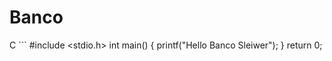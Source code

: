 # Banco

C ```
#include <stdio.h>
  int main() {
    printf("Hello Banco Sleiwer");
  }
  return 0;
 ```
